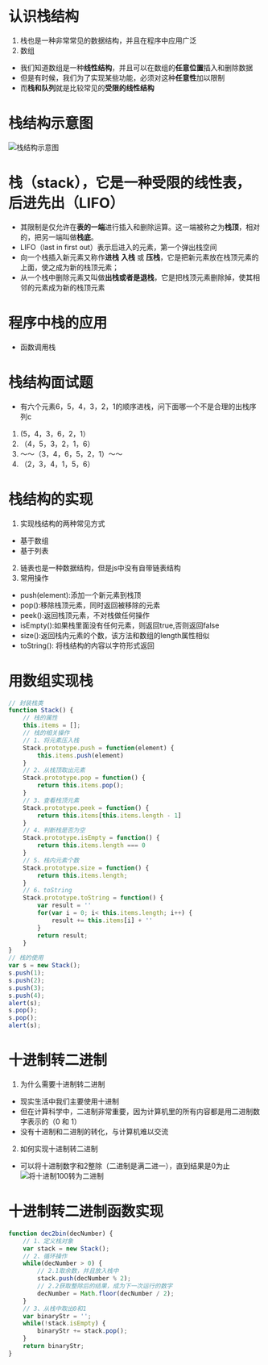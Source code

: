 # 认识栈结构
1. 栈也是一种非常常见的数据结构，并且在程序中应用广泛
2. 数组
- 我们知道数组是一种**线性结构**，并且可以在数组的**任意位置**插入和删除数据
- 但是有时候，我们为了实现某些功能，必须对这种**任意性**加以限制
- 而**栈和队列**就是比较常见的**受限的线性结构**
# 栈结构示意图
![栈结构示意图](https://github.com/Joyling/images/b8ae819638a73f9321692392c870a3f3.jpeg)
# 栈（stack），它是一种受限的线性表，**后进先出（LIFO）**
- 其限制是仅允许在**表的一端**进行插入和删除运算。这一端被称之为**栈顶**，相对的，把另一端叫做**栈底**。
- LIFO（last in first out）表示后进入的元素，第一个弹出栈空间
- 向一个栈插入新元素又称作**进栈** **入栈** 或 **压栈**，它是把新元素放在栈顶元素的上面，使之成为新的栈顶元素；
- 从一个栈中删除元素又叫做**出栈或者是退栈**，它是把栈顶元素删除掉，使其相邻的元素成为新的栈顶元素
# 程序中栈的应用
- 函数调用栈
# 栈结构面试题
- 有六个元素6，5，4，3，2，1的顺序进栈，问下面哪一个不是合理的出栈序列c
1. (5，4，3，6，2，1）
2. （4，5，3，2，1，6）
3. ～～（3，4，6，5，2，1）～～
4. （2，3，4，1，5，6）
# 栈结构的实现
1. 实现栈结构的两种常见方式
- 基于数组
- 基于列表
2. 链表也是一种数据结构，但是js中没有自带链表结构
3. 常用操作
- push(element):添加一个新元素到栈顶
- pop():移除栈顶元素，同时返回被移除的元素
- peek():返回栈顶元素，不对栈做任何操作
- isEmpty():如果栈里面没有任何元素，则返回true,否则返回false
- size():返回栈内元素的个数，该方法和数组的length属性相似
- toString(): 将栈结构的内容以字符形式返回
# 用数组实现栈
```javascript
// 封装栈类
function Stack() {
    // 栈的属性
    this.items = [];
    // 栈的相关操作
    // 1、将元素压入栈
    Stack.prototype.push = function(element) {
        this.items.push(element)
    }
    // 2、从栈顶取出元素
    Stack.prototype.pop = function() {
        return this.items.pop();
    }
    // 3、查看栈顶元素
    Stack.prototype.peek = function() {
        return this.items[this.items.length - 1]
    }
    // 4、判断栈是否为空
    Stack.prototype.isEmpty = function() {
        return this.items.length === 0
    }
    // 5、栈内元素个数
    Stack.prototype.size = function() {
        return this.items.length;
    }
    // 6、toString
    Stack.prototype.toString = function() {
        var result = ''
        for(var i = 0; i< this.items.length; i++) {
            result += this.items[i] + ''
        }
        return result;
    }
}
// 栈的使用
var s = new Stack();
s.push(1);
s.push(2);
s.push(3);
s.push(4);
alert(s);
s.pop();
s.pop();
alert(s);
```

# 十进制转二进制
1. 为什么需要十进制转二进制
- 现实生活中我们主要使用十进制
- 但在计算科学中，二进制非常重要，因为计算机里的所有内容都是用二进制数字表示的（0 和 1）
- 没有十进制和二进制的转化，与计算机难以交流
2. 如何实现十进制转二进制
- 可以将十进制数字和2整除（二进制是满二进一），直到结果是0为止
![将十进制100转为二进制](https://github.com/Joyling/images/WechatIMG97.png)

# 十进制转二进制函数实现
```javascript
function dec2bin(decNumber) {
    // 1、定义栈对象
    var stack = new Stack();
    // 2、循环操作
    while(decNumber > 0) {
        // 2.1取余数，并且放入栈中
        stack.push(decNumber % 2);
        // 2.2获取整除后的结果，成为下一次运行的数字
        decNumber = Math.floor(decNumber / 2);
    }
    // 3、从栈中取出0和1
    var binaryStr = '';
    while(!stack.isEmpty) {
        binaryStr += stack.pop();
    }
    return binaryStr;
}
```
